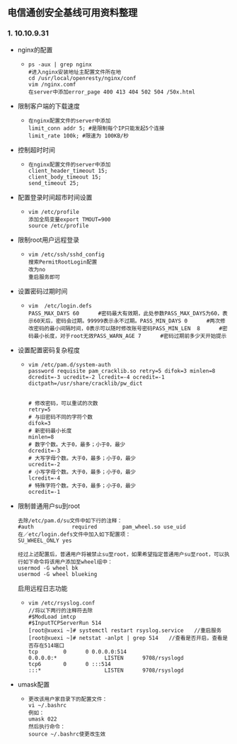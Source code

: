 ## 电信通创安全基线可用资料整理

### 1. 10.10.9.31 

+ nginx的配置

  + ```shell
    ps -aux | grep nginx
    #进入nginx安装地址主配置文件所在地
    cd /usr/local/openresty/nginx/conf
    vim /nginx.comf
    在server中添加error_page 400 413 404 502 504 /50x.html
    ```

+ 限制客户端的下载速度

  + ```shell
    在nginx配置文件的server中添加
    limit_conn addr 5; #是限制每个IP只能发起5个连接
    limit_rate 100k; #限速为 100KB/秒
    ```

+ 控制超时时间

  + ```shell
    在nginx配置文件的server中添加
    client_header_timeout 15;     
    client_body_timeout 15;     
    send_timeout 25;
    ```

+ 配置登录时间超市时间设置

  + ```shell
    vim /etc/profile
    添加全局变量export TMOUT=900
    source /etc/profile
    ```

+ 限制root用户远程登录

  + ```shell
    vim /etc/ssh/sshd_config
    搜索PermitRootLogin配置
    改为no
    重启服务即可
    ```

+ 设置密码过期时间

  + ```shell
    vim  /etc/login.defs
    PASS_MAX_DAYS 60      #密码最大有效期，此处参数PASS_MAX_DAYS为60，表示60天后，密码会过期。99999表示永不过期。PASS_MIN_DAYS 0      #两次修改密码的最小间隔时间，0表示可以随时修改账号密码PASS_MIN_LEN  8      #密码最小长度，对于root无效PASS_WARN_AGE 7      #密码过期前多少天开始提示
    ```

+ 设置配置密码复杂程度

  + ```shell
    vim /etc/pam.d/system-auth
    password requisite pam_cracklib.so retry=5 difok=3 minlen=8 dcredit=-3 ucredit=-2 lcredit=-4 ocredit=-1 dictpath=/usr/share/cracklib/pw_dict
    
    
    # 修改密码，可以重试的次数
    retry=5
    # 与旧密码不同的字符个数
    difok=3
    # 新密码最小长度
    minlen=8
    # 数字个数。大于0，最多；小于0，最少
    dcredit=-3
    # 大写字母个数。大于0，最多；小于0，最少
    ucredit=-2
    # 小写字母个数。大于0，最多；小于0，最少
    lcredit=-4
    # 特殊字符个数。大于0，最多；小于0，最少
    ocredit=-1
    
    ```

+ 限制普通用户su到root

  ```shell
  去除/etc/pam.d/su文件中如下行的注释：
  #auth            required        pam_wheel.so use_uid
  在／etc/login.defs文件中加入如下配置项：
  SU_WHEEL_ONLY yes
  
  经过上述配置后，普通用户将被禁止su至root，如果希望指定普通用户su至root，可以执行如下命令将该用户添加至wheel组中：
  usermod -G wheel bk
  usermod -G wheel blueking
  ```

  启用远程日志功能

  + ```shell
    vim /etc/rsyslog.conf
    //将以下两行的注释符去除
    #$ModLoad imtcp
    #$InputTCPServerRun 514
    [root@xuexi ~]# systemctl restart rsyslog.service　　//重启服务
    [root@xuexi ~]# netstat -anlpt | grep 514　　//查看是否开启，查看是否存在514端口
    tcp        0      0 0.0.0.0:514             0.0.0.0:*               LISTEN      9708/rsyslogd
    tcp6       0      0 :::514                  :::*                    LISTEN      9708/rsyslogd
    
    ```

+ umask配置

  + ```shell
    更改该用户家目录下的配置文件：
    vi ~/.bashrc
    例如：
    umask 022
    然后执行命令：
    source ~/.bashrc使更改生效
    ```

